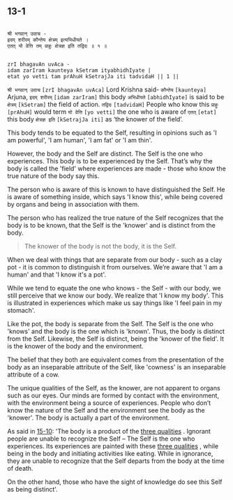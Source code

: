 ## 13-1


```shloka-sa

श्री भगवान् उवाच -
इदम् शरीरम् कौन्तेय क्षेत्रम् इत्यभिधीयते ।
एतत् यो वेत्ति तम् प्राहुः क्षेत्रज्ञ इति तद्विदः ॥ १ ॥

```
```shloka-sa-hk

zrI bhagavAn uvAca -
idam zarIram kaunteya kSetram ityabhidhIyate |
etat yo vetti tam prAhuH kSetrajJa iti tadvidaH || 1 ||

```
`श्री भगवान् उवाच` `[zrI bhagavAn uvAca]` Lord Krishna said- `कौन्तेय` `[kaunteya]` Arjuna, `इदम् शरीरम्` `[idam zarIram]` this body `अभिधीयते` `[abhidhIyate]` is said to be `क्षेत्रम्` `[kSetram]` the field of action.
`तद्विदः` `[tadvidaH]` People who know this `प्राहुः` `[prAhuH]` would term `यो वेत्ति` `[yo vetti]` the one who is aware of `एतत्` `[etat]` this body `क्षेत्रज्ञ इति` `[kSetrajJa iti]` as ‘the knower of the field’.

<a name='field_and_knower_of_field'></a>
This body tends to be equated to the Self, resulting in opinions such as 'I am powerful', 'I am human', 'I am fat' or 'I am thin'. 

However, the body and the Self are distinct. The Self is the one who experiences. This body is to be experienced by the Self. That’s why the body is called the 'field' where experiences are made - those who know the true nature of the body say this.

The person who is aware of this is known to have distinguished the Self. He is aware of something inside, which says 'I know this', while being covered by organs and being in association with them.

The person who has realized the true nature of the Self recognizes that the body is to be known, that the Self is the 'knower' and is distinct from the body.



<a name='applnote_175'></a>
> The knower of the body is not the body, it is the Self.



When we deal with things that are separate from our body - such as a clay pot - it is common to distinguish it from ourselves. We’re aware that 'I am a human' and that 'I know it's a pot'.  

While we tend to equate the one who knows - the Self - with our body, we still perceive that we know our body. We realize that 'I know my body'. This is illustrated in experiences which make us say things like 'I feel pain in my stomach'.

Like the pot, the body is separate from the Self. The Self is the one who 'knows' and the body is the one which is 'known'. Thus, the body is distinct from the Self. Likewise, the Self is distinct, being the 'knower of the field'. It is the knower of the body and the environment.

The belief that they both are equivalent comes from the presentation of the body as an inseparable attribute of the Self, like 'cowness' is an inseparable attribute of a cow. 

The unique qualities of the Self, as the knower, are not apparent to organs such as our eyes. Our minds are formed by contact with the environment, with the environment being a source of experiences. People who don’t know the nature of the Self and the environment see the body as the 'knower'. The body is actually a part of the environment.

As said in [15-10](15-10.md): 'The body is a product of the 
[three qualities](2-45_to_2-46.md#satva_rajas_tamas)
. Ignorant people are unable to recognize the Self – The Self is the one who experiences. Its experiences are painted with these 
[three qualities](2-45_to_2-46.md#satva_rajas_tamas)
, while being in the body and initiating activities like eating. While in ignorance, they are unable to recognize that the Self departs from the body at the time of death. 

On the other hand, those who have the sight of knowledge do see this Self as being distinct'.


